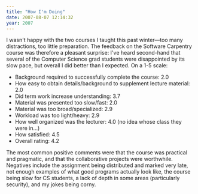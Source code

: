 ```yaml
---
title: "How I'm Doing"
date: 2007-08-07 12:14:32
year: 2007
---
```

I wasn't happy with the two courses I taught this past winter—too many distractions, too little preparation.  The feedback on the Software Carpentry course was therefore a pleasant surprise: I've heard second-hand that several of the Computer Science grad students were disappointed by its slow pace, but overall I did better than I expected.  On a 1-5 scale:
<ul>
  <li>Background required to successfully complete the course: 2.0</li>
  <li>How easy to obtain details/background to supplement lecture material: 2.0</li>
  <li>Did term work increase understanding: 3.7</li>
  <li>Material was presented too slow/fast: 2.0</li>
  <li>Material was too broad/specialized: 2.9</li>
  <li>Workload was too light/heavy: 2.9</li>
  <li>How well organized was the lecturer: 4.0 (no idea whose class they were in...)</li>
  <li>How satisfied: 4.5</li>
  <li>Overall rating: 4.2</li>
</ul>
The most common positive comments were that the course was practical and pragmatic, and that the collaborative projects were worthwhile.  Negatives include the assignment being distributed and marked very late, not enough examples of what good programs actually look like, the course being slow for CS students, a lack of depth in some areas (particularly security), and my jokes being corny.
